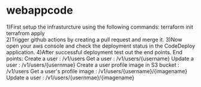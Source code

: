 # webappcode

1)First setup the infrasturcture using the following commands:
  terraform init
  terrafrom apply    
2)Trigger github actions by creating a pull request and merge it.
3)Now open your aws console and check the deployment status in the CodeDeploy application.
4)After successful deployment test out the end points.
End points:
Create a user                               : /v1/users
Get a user                                  : /v1/users/{username}
Update a user                               : /v1/users/{usernmae}
Create a user profile image in S3 bucket    : /v1/users
Get a user's profile image                  : /v1/users/{username}/{imagename}
Update a user                               : /v1/users/{usernmae}/{imagename}
